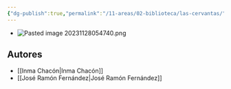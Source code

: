 ```yaml
---
{"dg-publish":true,"permalink":"/11-areas/02-biblioteca/las-cervantas/","noteIcon":""}
---
```


- ![Pasted image 20231128054740.png](/img/user/10%20Entrada%20%F0%9F%9B%92/%F0%9F%92%BE%20Adjuntos/Pasted%20image%2020231128054740.png)
## Autores
- [[Inma Chacón\|Inma Chacón]]
- [[José Ramón Fernández\|José Ramón Fernández]]